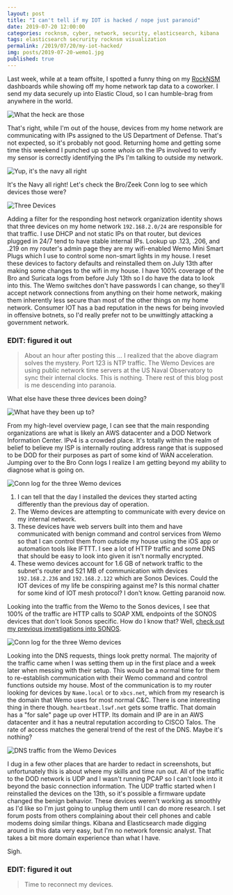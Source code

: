 ```yaml
---
layout: post
title: "I can't tell if my IOT is hacked / nope just paranoid"
date: 2019-07-20 12:00:00
categories: rocknsm, cyber, network, security, elasticsearch, kibana
tags: elasticsearch secrurity rocknsm visualization
permalink: /2019/07/20/my-iot-hacked/
img: posts/2019-07-20-wemo1.jpg
published: true
---
```


Last week, while at a team offsite, I spotted a funny thing on my [RockNSM](https://rocknsm.io) dashboards while showing off my home network tap data to a coworker.  I send my data securely up into Elastic Cloud, so I can humble-brag from anywhere in the world.

![What the heck are those](/images/posts/2019-07-20-wemo2.jpg "What the heck")

That's right, while I'm out of the house, devices from my home network are communicating with IPs assigned to the US Department of Defense.  That's not expected, so it's probably not good.  Returning home and getting some time this weekend I punched up some *whois* on the IPs involved to verify my sensor is correctly identifying the IPs I'm talking to outside my network.

![Yup, it's the navy all right](/images/posts/2019-07-20-wemo3.jpg "Image of whois verifying the IP belongs to the navy")

It's the Navy all right!  Let's check the Bro/Zeek Conn log to see which devices those were?

![Three Devices](/images/posts/2019-07-20-wemo4.jpg "A filter shows only three devices")

Adding a filter for the responding host network organization identity shows that three devices on my home network ```192.168.2.0/24``` are responsible for that traffic.  I use DHCP and not static IPs on that router, but devices plugged in 24/7 tend to have stable internal IPs. Lookup up .123, .206, and .219 on my router's admin page they are my wifi-enabled Wemo Mini Smart Plugs which I use to control some non-smart lights in my house.  I reset these devices to factory defaults and reinstalled them on July 13th after making some changes to the wifi in my house.  I have 100% coverage of the Bro and Suricata logs from before July 13th so I do have the data to look into this.  The Wemo switches don't have passwords I can change, so they'll accept network connections from anything on their home network, making them inherently less secure than most of the other things on my home network.  Consumer IOT has a bad reputation in the news for being invovled in offensive botnets, so I'd really prefer not to be unwittingly attacking a government network.

### EDIT: figured it out
> About an hour after posting this ... I realized that the above diagram solves the mystery.  Port 123 is NTP traffic.  The Wemo Devices are using public network time servers at the US Naval Observatory to sync their internal clocks.  This is nothing.  There rest of this blog post is me descending into paranoia.

What else have these three devices been doing?

![What have they been up to?](/images/posts/2019-07-20-wemo5.jpg "What have they been up to?")

From my high-level overview page, I can see that the main responding organizations are what is likely an AWS datacenter and a DOD Network Information Center.  IPv4 is a crowded place.  It's totally within the realm of belief to believe my ISP is internally routing address range that is supposed to be DOD for their purposes as part of some kind of WAN acceleration.  Jumping over to the Bro Conn logs I realize I am getting beyond my ability to diagnose what is going on.

![Conn log for the three Wemo devices](/images/posts/2019-07-20-wemo6.jpg "Conn log for the three Wemo devices")


1. I can tell that the day I installed the devices they started acting differently than the previous day of operation.
2. The Wemo devices are attempting to communicate with every device on my internal network.
3. These devices have web servers built into them and have communicated with benign command and control services from Wemo so that I can control them from outside my house using the iOS app or automation tools like IFTTT.  I see a lot of HTTP traffic and some DNS that should be easy to look into given it isn't normally encrypted.
4.  These wemo devices account for 1.6 GB of network traffic to the subnet's router and 521 MB of communication with devices ```192.168.2.236``` and ```192.168.2.122``` which are Sonos Devices.  Could the IOT devices of my life be conspiring against me?  Is this normal chatter for some kind of IOT mesh protocol?  I don't know.  Getting paranoid now.

Looking into the traffic from the Wemo to the Sonos devices, I see that 100% of the traffic are HTTP calls to SOAP XML endpoints of the SONOS devices that don't look Sonos specific.  How do I know that? Well, [check out my previous investigations into SONOS](http://www.front2backdev.com/2013/02/07/hacking-my-sonos/).

![Conn log for the three Wemo devices](/images/posts/2019-07-20-wemo7.jpg "Conn log for the three Wemo devices")

Looking into the DNS requests, things look pretty normal.  The majority of the traffic came when I was setting them up in the first place and a week later when messing with their setup.  This would be a normal time for them to re-establish communication with their Wemo command and control functions outside my house.  Most of the communication is to my router looking for devices by ```Name.local``` or to ```xbcs.net```, which from my research is the domain that Wemo uses for most normal C&C.  There is one interesting thing in there though. ```heartbeat.lswf.net``` gets some traffic.  That domain has a "for sale" page up over HTTP.  Its domain and IP are in an AWS datacenter and it has a neutral reputation according to CISCO Talos.  The rate of access matches the general trend of the rest of the DNS.  Maybe it's nothing?

![DNS traffic from the Wemo Devices](/images/posts/2019-07-20-wemo8.jpg "DNS traffic from the Wemo Devices")

I dug in a few other places that are harder to redact in screenshots, but unfortunately this is about where my skills and time run out.  All of the traffic to the DOD network is UDP and I wasn't running PCAP so I can't look into it beyond the basic connection information.  The UDP traffic started when I reinstalled the devices on the 13th, so it's possible a firmware update changed the benign behavior.  These devices weren't working as smoothly as I'd like so I'm just going to unplug them until I can do more research.  I set forum posts from others complaining about their cell phones and cable modems doing similar things.  Kibana and Elasticsearch made digging around in this data very easy, but I'm no network forensic analyst.  That takes a bit more domain experience than what I have.

Sigh.

### EDIT: figured it out
> Time to reconnect my devices.